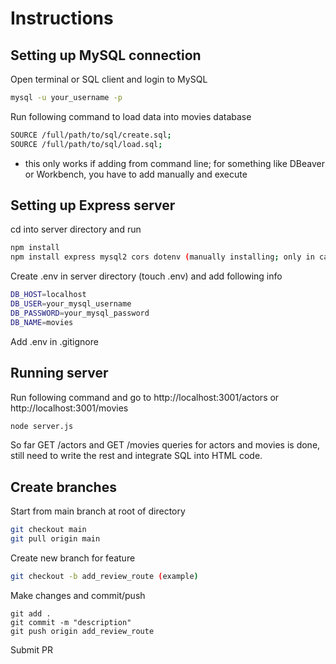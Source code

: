 # Instructions

## Setting up MySQL connection
Open terminal or SQL client and login to MySQL
```bash 
mysql -u your_username -p
```
Run following command to load data into movies database
```bash 
SOURCE /full/path/to/sql/create.sql;
SOURCE /full/path/to/sql/load.sql;
```
* this only works if adding from command line; for something like DBeaver or Workbench, you have to add manually and execute

## Setting up Express server
cd into server directory and run 
```bash 
npm install 
npm install express mysql2 cors dotenv (manually installing; only in case npm install doesn't work)
```
Create .env in server directory (touch .env) and add following info
```bash 
DB_HOST=localhost
DB_USER=your_mysql_username
DB_PASSWORD=your_mysql_password
DB_NAME=movies
```
Add .env in .gitignore

## Running server
Run following command and go to http://localhost:3001/actors or http://localhost:3001/movies
```bash
node server.js
```

So far GET /actors and GET /movies queries for actors and movies is done, still need to write the rest and integrate SQL into HTML code.

## Create branches
Start from main branch at root of directory
```bash 
git checkout main 
git pull origin main
``` 
Create new branch for feature
```bash 
git checkout -b add_review_route (example)
```
Make changes and commit/push
```
git add .
git commit -m "description"
git push origin add_review_route
``` 
Submit PR
